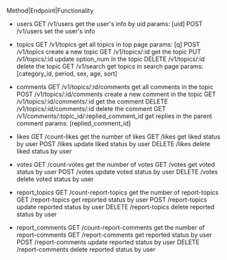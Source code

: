 
Method|Endpoint|Functionality

- users
GET /v1/users get the user's info by uid
  params: [uid]
POST /v1/users set the user's info

- topics
GET /v1/topics get all topics in top page
  params: [q]
POST /v1/topics create a new topic
GET /v1/topics/:id get the topic
PUT /v1/topics/:id update option_num in the topic
DELETE /v1/topics/:id delete the topic
GET /v1/search get topics in search page
  params: [category_id, period, sex, age,  sort]

- comments
GET /v1/topics/:id/comments get all comments in the topic
POST /v1/topics/:id/comments create a new comment in the topic
GET /v1/topics/:id/comments/:id get the comment
DELETE /v1/topics/:id/comments/:id delete the comment
GET /v1/comments/:topic_id/:replied_comment_id get replies in the parent comment
  params: [replied_comment_id]

- likes
GET /count-likes get the number of likes
GET /likes get liked status by user
POST /likes update liked status by user
DELETE /likes delete liked status by user

- votes
GET /count-votes get the number of votes
GET /votes get voted status by user
POST /votes update voted status by user
DELETE /votes delete voted status by user

- report_topics
GET /count-report-topics get the number of report-topics
GET /report-topics get reported status by user
POST /report-topics update reported status by user
DELETE /report-topics delete reported status by user

- report_comments
GET /count-report-comments get the number of report-comments
GET /report-comments get reported status by user
POST /report-comments update reported status by user
DELETE /report-comments delete reported status by user
